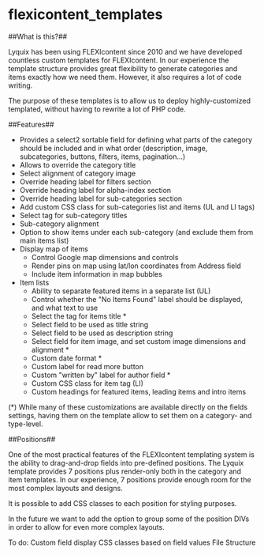 # flexicontent_templates

##What is this?##

Lyquix has been using FLEXIcontent since 2010 and we have developed countless custom templates for FLEXIcontent. In our experience the template structure provides great flexibility to generate categories and items exactly how we need them. However, it also requires a lot of code writing.

The purpose of these templates is to allow us to deploy highly-customized templated, without having to rewrite a lot of PHP code.

##Features##

  * Provides a select2 sortable field for defining what parts of the category should be included and in what order (description, image, subcategories, buttons, filters, items, pagination...)
  * Allows to override the category title
  * Select alignment of category image
  * Override heading label for filters section
  * Override heading label for alpha-index section
  * Override heading label for sub-categories section
  * Add custom CSS class for sub-categories list and items (UL and LI tags)
  * Select tag for sub-category titles
  * Sub-category alignment
  * Option to show items under each sub-category (and exclude them from main items list) 
  * Display map of items
    * Control Google map dimensions and controls
    * Render pins on map using lat/lon coordinates from Address field
    * Include item information in map bubbles
  * Item lists
    * Ability to separate featured items in a separate list (UL)
    * Control whether the "No Items Found" label should be displayed, and what text to use
    * Select the tag for items title *
    * Select field to be used as title string
    * Select field to be used as description string
    * Select field for item image, and set custom image dimensions and alignment *
    * Custom date format *
    * Custom label for read more button
    * Custom "written by" label for author field *
    * Custom CSS class for item tag (LI)
    * Custom headings for featured items, leading items and intro items

(*) While many of these customizations are available directly on the fields settings, having them on the template allow to set them on a category- and type-level.

##Positions##

One of the most practical features of the FLEXIcontent templating system is the ability to drag-and-drop fields into pre-defined positions. The Lyquix template provides 7 positions plus render-only both in the category and item templates. In our experience, 7 positions provide enough room for the most complex layouts and designs.

It is possible to add CSS classes to each position for styling purposes.

In the future we want to add the option to group some of the position DIVs in order to allow for even more complex layouts.

To do:
Custom field display
CSS classes based on field values
File Structure

